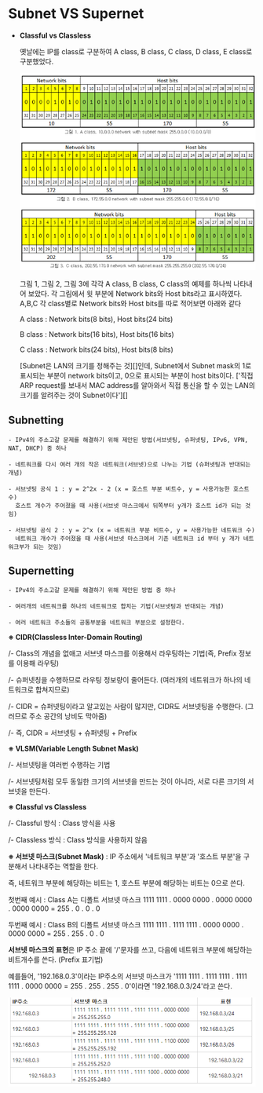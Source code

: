 # Subnet VS Supernet

- **Classful vs Classless**

  옛날에는 IP를 class로 구분하여 A class, B class, C class, D class, E class로 구분했었다.

  ![classful](./imgs/classful.png)

  그림 1, 그림 2, 그림 3에 각각 A class, B class, C class의 예제를 하나씩 나타내어 보았다. 각 그림에서 윗 부분에 Network bits와 Host bits라고 표시하였다. A,B,C 각 class별로 Network bits와 Host bits를 따로 적어보면 아래와 같다

  A class : Network bits(8 bits), Host bits(24 bits)

  B class : Network bits(16 bits), Host bits(16 bits)

  C class : Network bits(24 bits), Host bits(8 bits)

  [Subnet은 LAN의 크기를 정해주는 것][]인데, Subnet에서 Subnet mask의 1로 표시되는 부분이 network bits이고, 0으로 표시되는 부분이 host bits이다. ['직접 ARP request를 보내서 MAC address를 알아와서 직접 통신을 할 수 있는 LAN의 크기를 알려주는 것이 Subnet이다'][]

## Subnetting

```
- IPv4의 주소고갈 문제를 해결하기 위해 제안된 방법(서브넷팅, 슈퍼넷팅, IPv6, VPN, NAT, DHCP) 중 하나

- 네트워크를 다시 여러 개의 작은 네트워크(서브넷)으로 나누는 기법 (슈퍼넷팅과 반대되는 개념)

- 서브넷팅 공식 1 : y = 2^2x - 2 (x = 호스트 부분 비트수, y = 사용가능한 호스트 수)
  호스트 개수가 주어졌을 때 사용(서브넷 마스크에서 뒤쪽부터 y개가 호스트 id가 되는 것임)
  
- 서브넷팅 공식 2 : y = 2^x (x = 네트워크 부분 비트수, y = 사용가능한 네트워크 수)
  네트워크 개수가 주어졌을 때 사용(서브넷 마스크에서 기존 네트워크 id 부터 y 개가 네트워크부가 되는 것임)
```







## Supernetting

```
- IPv4의 주소고갈 문제를 해결하기 위해 제안된 방법 중 하나

- 여러개의 네트워크를 하나의 네트워크로 합치는 기법(서브넷팅과 반대되는 개념)

- 여러 네트워크 주소들의 공통부분을 네트워크 부분으로 설정한다.
```



**※ CIDR(Classless Inter-Domain Routing)**

/- Class의 개념을 없애고 서브넷 마스크를 이용해서 라우팅하는 기법(즉, Prefix 정보를 이용해 라우팅)

/- 슈퍼넷칭을 수행하므로 라우팅 정보량이 줄어든다. (여러개의 네트워크가 하나의 네트워크로 합쳐지므로)

/- CIDR = 슈퍼넷팅이라고 알고있는 사람이 많지만, CIDR도 서브넷팅을 수행한다. (그러므로 주소 공간의 낭비도 막아줌)

/- 즉, CIDR = 서브넷팅 + 슈퍼넷팅 + Prefix

**※ VLSM(Variable Length Subnet Mask)**

/- 서브넷팅을 여러번 수행하는 기법

/- 서브넷팅처럼 모두 동일한 크기의 서브넷을 만드는 것이 아니라, 서로 다른 크기의 서브넷을 만든다.

**※ Classful vs Classless**

/- Classful 방식 : Class 방식을 사용

/- Classless 방식 : Class 방식을 사용하지 않음

**※ 서브넷 마스크(Subnet Mask)** : IP 주소에서 '네트워크 부분'과 '호스트 부분'을 구분해서 나타내주는 역할을 한다.

즉, 네트워크 부분에 해당하는 비트는 1, 호스트 부분에 해당하는 비트는 0으로 쓴다.

첫번째 예시 : Class A는 디폴트 서브넷 마스크 1111 1111 . 0000 0000 . 0000 0000 . 0000 0000 = 255 . 0 . 0 . 0

두번째 예시 : Class B의 디폴트 서브넷 마스크 1111 1111 . 1111 1111 . 0000 0000 . 0000 0000 = 255 . 255 . 0 . 0

**서브넷 마스크의 표현**은 IP 주소 끝에 '/'문자를 쓰고, 다음에 네트워크 부분에 해당하는 비트개수를 쓴다. (Prefix 표기법)

예를들어, '192.168.0.3'이라는 IP주소의 서브넷 마스크가 '1111 1111 . 1111 1111 . 1111 1111 . 0000 0000 = 255 . 255 . 255 . 0'이라면 '192.168.0.3/24'라고 쓴다.

![subnet](./imgs/subnet.png)